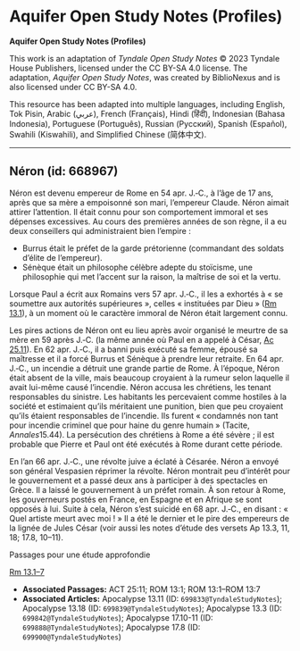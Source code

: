 # Aquifer Open Study Notes (Profiles)

**Aquifer Open Study Notes (Profiles)**

This work is an adaptation of *Tyndale Open Study Notes* © 2023 Tyndale House Publishers, licensed under the CC BY\-SA 4\.0 license. The adaptation, *Aquifer Open Study Notes*, was created by BiblioNexus and is also licensed under CC BY\-SA 4\.0\.

This resource has been adapted into multiple languages, including English, Tok Pisin, Arabic (عربي), French (Français), Hindi (हिंदी), Indonesian (Bahasa Indonesia), Portuguese (Português), Russian (Русский), Spanish (Español), Swahili (Kiswahili), and Simplified Chinese (简体中文).



--------------------------------

## Néron (id: 668967)

Néron est devenu empereur de Rome en 54 apr. J.‑C., à l’âge de 17 ans, après que sa mère a empoisonné son mari, l’empereur Claude. Néron aimait attirer l’attention. Il était connu pour son comportement immoral et ses dépenses excessives. Au cours des premières années de son règne, il a eu deux conseillers qui administraient bien l’empire :

* Burrus était le préfet de la garde prétorienne (commandant des soldats d’élite de l’empereur).
* Sénèque était un philosophe célèbre adepte du stoïcisme, une philosophie qui met l’accent sur la raison, la maîtrise de soi et la vertu.

Lorsque Paul a écrit aux Romains vers 57 apr. J.‑C., il les a exhortés à « se soumettre aux autorités supérieures », celles « instituées par Dieu » ([Rm 13\.1](https://ref.ly/Rom13:1)), à un moment où le caractère immoral de Néron était largement connu.

Les pires actions de Néron ont eu lieu après avoir organisé le meurtre de sa mère en 59 après J.‑C. (la même année où Paul en a appelé à César, [Ac 25\.11](https://ref.ly/Acts25:11)). En 62 apr. J.‑C., il a banni puis exécuté sa femme, épousé sa maîtresse et il a forcé Burrus et Sénèque à prendre leur retraite. En 64 apr. J.‑C., un incendie a détruit une grande partie de Rome. À l’époque, Néron était absent de la ville, mais beaucoup croyaient à la rumeur selon laquelle il avait lui\-même causé l’incendie. Néron accusa les chrétiens, les tenant responsables du sinistre. Les habitants les percevaient comme hostiles à la société et estimaient qu’ils méritaient une punition, bien que peu croyaient qu’ils étaient responsables de l’incendie. Ils furent « condamnés non tant pour incendie criminel que pour haine du genre humain » (Tacite, *Annales*15\.44\). La persécution des chrétiens à Rome a été sévère ; il est probable que Pierre et Paul ont été exécutés à Rome durant cette période.

En l’an 66 apr. J.‑C., une révolte juive a éclaté à Césarée. Néron a envoyé son général Vespasien réprimer la révolte. Néron montrait peu d’intérêt pour le gouvernement et a passé deux ans à participer à des spectacles en Grèce. Il a laissé le gouvernement à un préfet romain. À son retour à Rome, les gouverneurs postés en France, en Espagne et en Afrique se sont opposés à lui. Suite à cela, Néron s’est suicidé en 68 apr. J.‑C., en disant : « Quel artiste meurt avec moi ! » Il a été le dernier et le pire des empereurs de la lignée de Jules César (voir aussi les notes d’étude des versets Ap 13\.3, 11, 18; 17\.8, 10–11).

Passages pour une étude approfondie

[Rm 13\.1–7](https://ref.ly/Rom13:1-Rom13:7)

* **Associated Passages:** ACT 25:11; ROM 13:1; ROM 13:1–ROM 13:7
* **Associated Articles:** Apocalypse 13.11 (ID: `699833@TyndaleStudyNotes`); Apocalypse 13.18 (ID: `699839@TyndaleStudyNotes`); Apocalypse 13.3 (ID: `699842@TyndaleStudyNotes`); Apocalypse 17.10-11 (ID: `699888@TyndaleStudyNotes`); Apocalypse 17.8 (ID: `699900@TyndaleStudyNotes`)

